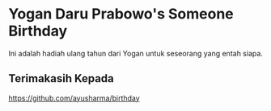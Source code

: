 # Yogan Daru Prabowo's Someone Birthday

Ini adalah hadiah ulang tahun dari Yogan untuk seseorang yang entah siapa.

## Terimakasih Kepada

https://github.com/ayusharma/birthday
